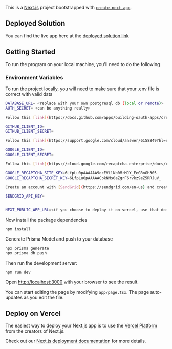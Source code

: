 This is a [Next.js](https://nextjs.org/) project bootstrapped with [`create-next-app`](https://github.com/vercel/next.js/tree/canary/packages/create-next-app).

## Deployed Solution

You can find the live app here at the [deployed solution link](https://cet324-bi58cm.vercel.app)

## Getting Started

To run the program on your local machine, you'll need to do the following

### Environment Variables

To run the project locally, you will need to make sure that your .env file is correct with valid data

```bash
DATABASE_URL= <replace with your own postgresql db (local or remote)>
AUTH_SECRET= <can be anything really>

Follow this [link](https://docs.github.com/apps/building-oauth-apps/creating-an-oauth-app) to create a project and get your GitHub client id and secret

GITHUB_CLIENT_ID=
GITHUB_CLIENT_SECRET=

Follow this [link](https://support.google.com/cloud/answer/6158849?hl=en) to create a project and get your Google client id and secret

GOOGLE_CLIENT_ID=
GOOGLE_CLIENT_SECRET=

Follow this [link](https://cloud.google.com/recaptcha-enterprise/docs/create-key-website) to create a project and get your Google ReCAPTCHA site id and secret

GOOGLE_RECAPTCHA_SITE_KEY=6LfpLu0pAAAAAA9ocEVLlNb0MrMJY_EeGRnGH305
GOOGLE_RECAPTCHA_SECRET_KEY=6LfpLu0pAAAAACbkNMs0aZgrF6rvkz9eZ5RRJuV_

Create an account with [SendGrid](https://sendgrid.com/en-us) and create an api key to be able to send emails

SENDGRID_API_KEY=


NEXT_PUBLIC_APP_URL=<if you choose to deploy it on vercel, use that domain>
```

Now install the package dependencies

```bash
npm install
```

Generate Prisma Model and push to your database

```bash
npx prisma generate
npx prisma db push
```

Then run the development server:

```bash
npm run dev
```

Open [http://localhost:3000](http://localhost:3000) with your browser to see the result.

You can start editing the page by modifying `app/page.tsx`. The page auto-updates as you edit the file.

## Deploy on Vercel

The easiest way to deploy your Next.js app is to use the [Vercel Platform](https://vercel.com/new?utm_medium=default-template&filter=next.js&utm_source=create-next-app&utm_campaign=create-next-app-readme) from the creators of Next.js.

Check out our [Next.js deployment documentation](https://nextjs.org/docs/deployment) for more details.
